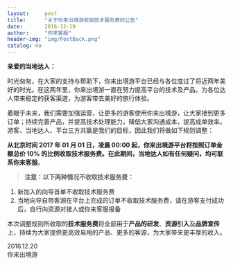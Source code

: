 ```yaml
---
layout:     post
title:      "关于你来出境游收取技术服务费的公告"
date:       2016-12-19
author:     "你来客服"
header-img: "img/PostBack.png"
catalog: no
---
```


**亲爱的当地达人：**
  
时光匆匆，在大家的支持与帮助下，你来出境游平台已经与各位度过了将近两年美好的时光。在这两年里，你来出境游一直在努力提高平台的技术及产品，为各位达人带来稳定的获客渠道，为游客带去美好的旅行体验。  

着眼于未来，我们需要加强运营，让更多的游客使用你来出境游，让大家接到更多订单；持续完善产品，并提高技术处理能力，降低大家沟通成本，提高成单效率。游客、当地达人、平台三方共赢是我们的目标，因此我们将做如下规则调整：

**从北京时间 2017 年 01 月 01 日，凌晨 00:00 起，你来出境游平台将按照订单金额总价 10% 的比例收取技术服务费。**在此期间，当地达人如有任何疑问，均可联系**你来客服**。  

> **注意：以下两种情况不收取技术服务费：**  
1. 新加入的向导首单不收取技术服务费  
2. 当地向导自带客源在平台上完成的订单不收取技术服务费，请在游客支付成功后，自行向资源对接人或你来客服报备  

本次调整规则所收取的**技术服务费**将全部用于**产品的研发**、**资源引入**及**品牌宣传**上，持续为大家提供更高效易用的产品、更多的客源，为大家带来更丰厚的收入。

2016.12.20  
你来出境游